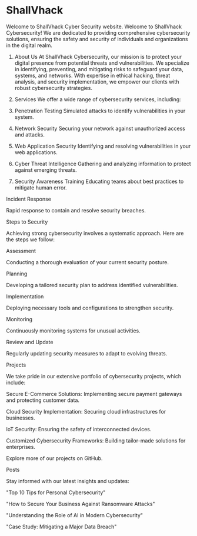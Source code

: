 # ShallVhack
Welcome to ShallVhack Cyber Security website.
Welcome to ShallVhack Cybersecurity! We are dedicated to providing comprehensive cybersecurity solutions, ensuring the safety and security of individuals and organizations in the digital realm.

1. About Us
At ShallVhack Cybersecurity, our mission is to protect your digital presence from potential threats and vulnerabilities. We specialize in identifying, preventing, and mitigating risks to safeguard your data, systems, and networks. With expertise in ethical hacking, threat analysis, and security implementation, we empower our clients with robust cybersecurity strategies.

2. Services
We offer a wide range of cybersecurity services, including:

3. Penetration Testing
Simulated attacks to identify vulnerabilities in your system.

4. Network Security
Securing your network against unauthorized access and attacks.

5. Web Application Security
Identifying and resolving vulnerabilities in your web applications.

6. Cyber Threat Intelligence
Gathering and analyzing information to protect against emerging threats.

7. Security Awareness Training
Educating teams about best practices to mitigate human error.

Incident Response

Rapid response to contain and resolve security breaches.

Steps to Security

Achieving strong cybersecurity involves a systematic approach. Here are the steps we follow:

Assessment

Conducting a thorough evaluation of your current security posture.

Planning

Developing a tailored security plan to address identified vulnerabilities.

Implementation

Deploying necessary tools and configurations to strengthen security.

Monitoring

Continuously monitoring systems for unusual activities.

Review and Update

Regularly updating security measures to adapt to evolving threats.

Projects

We take pride in our extensive portfolio of cybersecurity projects, which include:

Secure E-Commerce Solutions: Implementing secure payment gateways and protecting customer data.

Cloud Security Implementation: Securing cloud infrastructures for businesses.

IoT Security: Ensuring the safety of interconnected devices.

Customized Cybersecurity Frameworks: Building tailor-made solutions for enterprises.

Explore more of our projects on GitHub.

Posts

Stay informed with our latest insights and updates:

"Top 10 Tips for Personal Cybersecurity"

"How to Secure Your Business Against Ransomware Attacks"

"Understanding the Role of AI in Modern Cybersecurity"

"Case Study: Mitigating a Major Data Breach"
